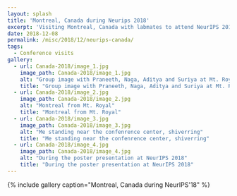 ```yaml
---
layout: splash
title: 'Montreal, Canada during Neurips 2018'
excerpt: 'Visiting Montreal, Canada with labmates to attend NeurIPS 2018.'
date: 2018-12-08
permalink: /misc/2018/12/neurips-canada/
tags:
  - Conference visits
gallery:
  - url: Canada-2018/image_1.jpg
    image_path: Canada-2018/image_1.jpg
    alt: "Group image with Praneeth, Naga, Aditya and Suriya at Mt. Royal"
    title: "Group image with Praneeth, Naga, Aditya and Suriya at Mt. Royal"
  - url: Canada-2018/image_2.jpg
    image_path: Canada-2018/image_2.jpg
    alt: "Montreal from Mt. Royal"
    title: "Montreal from Mt. Royal"
  - url: Canada-2018/image_3.jpg
    image_path: Canada-2018/image_3.jpg
    alt: "Me standing near the confenrence center, shiverring"
    title: "Me standing near the confenrence center, shiverring"
  - url: Canada-2018/image_4.jpg
    image_path: Canada-2018/image_4.jpg
    alt: "During the poster presentation at NeurIPS 2018"
    title: "During the poster presentation at NeurIPS 2018"
---
```


{% include gallery caption="Montreal, Canada during NeurIPS'18" %}

